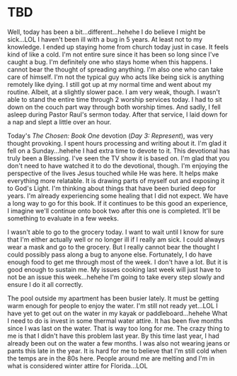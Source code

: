# TBD

Well, today has been a bit...different...hehehe I do believe I might be sick...LOL I haven't been ill with a bug in 5 years. At least not to my knowledge. I ended up staying home from church today just in case. It feels kind of like a cold. I'm not entire sure since it has been so long since I've caught a bug. I'm definitely one who stays home when this happens. I cannot bear the thought of spreading anything. I'm also one who can take care of himself. I'm not the typical guy who acts like being sick is anything remotely like dying. I still got up at my normal time and went about my routine. Albeit, at a slightly slower pace. I am very weak, though. I wasn't able to stand the entire time through 2 worship services today. I had to sit down on the couch part way through both worship times. And sadly, I fell asleep during Pastor Raul's sermon today. After that service, I laid down for a nap and slept a little over an hour.

Today's *The Chosen: Book One* devotion (*Day 3: Represent*), was very thought provoking. I spent hours processing and writing about it. I'm glad it fell on a Sunday...hehehe I had extra time to devote to it. This devotional has truly been a Blessing. I've seen the TV show it is based on. I'm glad that you don't need to have watched it to do the devotional, though. I'm enjoying the perspective of the lives Jesus touched while He was here. It helps make everything more relatable. It is drawing parts of myself out and exposing it to God's Light. I'm thinking about things that have been buried deep for years. I'm already experiencing some healing that I did not expect. We have a long way to go for this book. If it continues to be this good an experience, I imagine we'll continue onto book two after this one is completed. It'll be something to evaluate in a few weeks.

I wasn't able to go to the grocery today. I want to wait until I know for sure that I'm either actually well or no longer ill if I really am sick. I could always wear a mask and go to the grocery. But I really cannot bear the thought I could possibly pass along a bug to anyone else. Fortunately, I do have enough food to get me through most of the week. I don't have a lot. But it is good enough to sustain me. My issues cooking last week will just have to not be an issue this week...hehehe I'm going to take every step slowly and ensure I do it all correctly.

The pool outside my apartment has been busier lately. It must be getting warm enough for people to enjoy the water. I'm still not ready yet...LOL I have yet to get out on the water in my kayak or paddleboard...hehehe What I need to do is invest in some thermal water attire. It has been five months since I was last on the water. That is way too long for me. The crazy thing to me is that I didn't have this problem last year. By this time last year, I had already been out on the water a few months. I was also not wearing jeans or pants this late in the year. It is hard for me to believe that I'm still cold when the temps are in the 80s here. People around me are melting and I'm in what is considered winter attire for Florida...LOL

